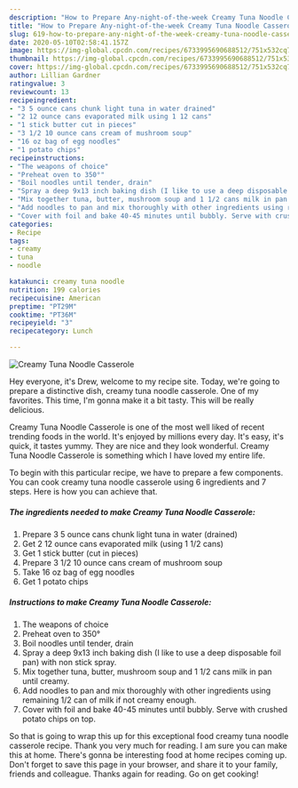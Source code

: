 ```yaml
---
description: "How to Prepare Any-night-of-the-week Creamy Tuna Noodle Casserole"
title: "How to Prepare Any-night-of-the-week Creamy Tuna Noodle Casserole"
slug: 619-how-to-prepare-any-night-of-the-week-creamy-tuna-noodle-casserole
date: 2020-05-10T02:58:41.157Z
image: https://img-global.cpcdn.com/recipes/6733995690688512/751x532cq70/creamy-tuna-noodle-casserole-recipe-main-photo.jpg
thumbnail: https://img-global.cpcdn.com/recipes/6733995690688512/751x532cq70/creamy-tuna-noodle-casserole-recipe-main-photo.jpg
cover: https://img-global.cpcdn.com/recipes/6733995690688512/751x532cq70/creamy-tuna-noodle-casserole-recipe-main-photo.jpg
author: Lillian Gardner
ratingvalue: 3
reviewcount: 13
recipeingredient:
- "3 5 ounce cans chunk light tuna in water drained"
- "2 12 ounce cans evaporated milk using 1 12 cans"
- "1 stick butter cut in pieces"
- "3 1/2 10 ounce cans cream of mushroom soup"
- "16 oz bag of egg noodles"
- "1 potato chips"
recipeinstructions:
- "The weapons of choice"
- "Preheat oven to 350°"
- "Boil noodles until tender, drain"
- "Spray a deep 9x13 inch baking dish (I like to use a deep disposable foil pan)  with non stick spray."
- "Mix together tuna, butter, mushroom soup and 1 1/2 cans milk in pan until creamy."
- "Add noodles to pan and mix thoroughly with other ingredients using remaining 1/2 can of milk if not creamy enough."
- "Cover with foil and bake 40-45 minutes until bubbly. Serve with crushed potato chips on top."
categories:
- Recipe
tags:
- creamy
- tuna
- noodle

katakunci: creamy tuna noodle 
nutrition: 199 calories
recipecuisine: American
preptime: "PT29M"
cooktime: "PT36M"
recipeyield: "3"
recipecategory: Lunch

---
```



![Creamy Tuna Noodle Casserole](https://img-global.cpcdn.com/recipes/6733995690688512/751x532cq70/creamy-tuna-noodle-casserole-recipe-main-photo.jpg)

Hey everyone, it's Drew, welcome to my recipe site. Today, we're going to prepare a distinctive dish, creamy tuna noodle casserole. One of my favorites. This time, I'm gonna make it a bit tasty. This will be really delicious.

Creamy Tuna Noodle Casserole is one of the most well liked of recent trending foods in the world. It's enjoyed by millions every day. It's easy, it's quick, it tastes yummy. They are nice and they look wonderful. Creamy Tuna Noodle Casserole is something which I have loved my entire life.




To begin with this particular recipe, we have to prepare a few components. You can cook creamy tuna noodle casserole using 6 ingredients and 7 steps. Here is how you can achieve that.

<!--inarticleads1-->

##### The ingredients needed to make Creamy Tuna Noodle Casserole:

1. Prepare 3 5 ounce cans chunk light tuna in water (drained)
1. Get 2 12 ounce cans evaporated milk (using 1 1/2 cans)
1. Get 1 stick butter (cut in pieces)
1. Prepare 3 1/2 10 ounce cans cream of mushroom soup
1. Take 16 oz bag of egg noodles
1. Get 1 potato chips




<!--inarticleads2-->

##### Instructions to make Creamy Tuna Noodle Casserole:

1. The weapons of choice
1. Preheat oven to 350°
1. Boil noodles until tender, drain
1. Spray a deep 9x13 inch baking dish (I like to use a deep disposable foil pan)  with non stick spray.
1. Mix together tuna, butter, mushroom soup and 1 1/2 cans milk in pan until creamy.
1. Add noodles to pan and mix thoroughly with other ingredients using remaining 1/2 can of milk if not creamy enough.
1. Cover with foil and bake 40-45 minutes until bubbly. Serve with crushed potato chips on top.




So that is going to wrap this up for this exceptional food creamy tuna noodle casserole recipe. Thank you very much for reading. I am sure you can make this at home. There's gonna be interesting food at home recipes coming up. Don't forget to save this page in your browser, and share it to your family, friends and colleague. Thanks again for reading. Go on get cooking!
